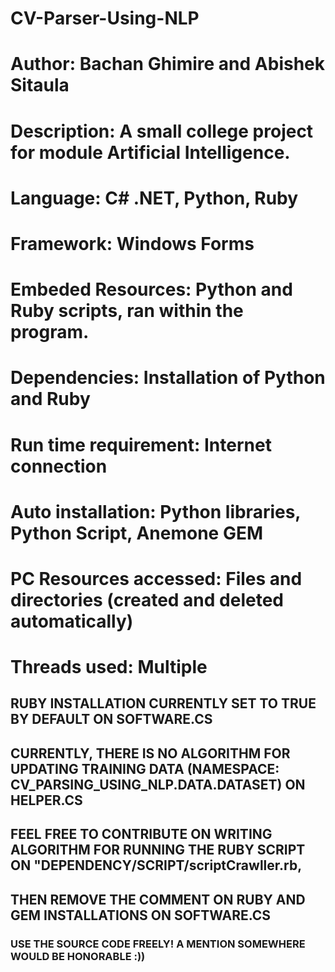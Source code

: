 # CV-Parser-Using-NLP
# Author: Bachan Ghimire and Abishek Sitaula
# Description: A small college project for module Artificial Intelligence.
# Language: C# .NET, Python, Ruby
# Framework: Windows Forms
# Embeded Resources: Python and Ruby scripts, ran within the program.
# Dependencies: Installation of Python and Ruby
# Run time requirement: Internet connection
# Auto installation: Python libraries, Python Script, Anemone GEM
# PC Resources accessed: Files and directories (created and deleted automatically)
# Threads used: Multiple

## RUBY INSTALLATION CURRENTLY SET TO TRUE BY DEFAULT ON SOFTWARE.CS
## CURRENTLY, THERE IS NO ALGORITHM FOR UPDATING TRAINING DATA (NAMESPACE: CV_PARSING_USING_NLP.DATA.DATASET) ON HELPER.CS
## FEEL FREE TO CONTRIBUTE ON WRITING ALGORITHM FOR RUNNING THE RUBY SCRIPT ON "DEPENDENCY/SCRIPT/scriptCrawller.rb, 
## THEN REMOVE THE COMMENT ON RUBY AND GEM INSTALLATIONS ON SOFTWARE.CS

### USE THE SOURCE CODE FREELY! A MENTION SOMEWHERE WOULD BE HONORABLE :))
